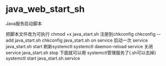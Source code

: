 # java_web_start_sh
Java服务启动脚本

把脚本文件改为可执行
chmod +x java_start.sh
注册到chkconfig
chkconfig --add java_start.sh
chkconfig java_start.sh on
service 启动一次
service java_start.sh start 
刷新systemctl
systemctl daemon-reload
service 关闭
service java_start.sh stop
下面就可以用 systemctl管理服务了(.sh可以去掉)
systemctl start java_start.sh.service
